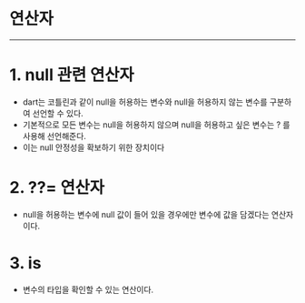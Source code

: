 # 연산자

---

# 1. null 관련 연산자
- dart는 코틀린과 같이 null을 허용하는 변수와 null을 허용하지 않는 변수를 구분하여 선언할 수 있다.
- 기본적으로 모든 변수는 null을 허용하지 않으며 null을 허용하고 싶은 변수는 ? 를 사용해 선언해준다.
- 이는 null 안정성을 확보하기 위한 장치이다

# 2. ??= 연산자
- null을 허용하는 변수에 null 값이 들어 있을 경우에만 변수에 값을 담겠다는 연산자 이다.

# 3. is
- 변수의 타입을 확인할 수 있는 연산이다.